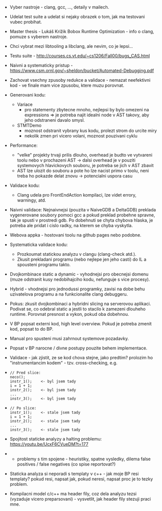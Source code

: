 - Vyber nastroje - clang, gcc, ..., detaily v mailech.

- Udelat test suite a udelat si nejaky obrazek o tom, jak ma testovani vubec probihat.

- Master thesis - Lukáš Krížik Bobox Runtime Optimization - info o clang, pomuze s vyberem nastroje.

- Chci vybrat mezi libtooling a libclang, ale nevim, co je lepsi...

- Testu suite - http://courses.cs.vt.edu/~cs1206/Fall00/bugs_CAS.html

- Naivni a systematicky pristup - https://www.csm.ornl.gov/~sheldon/bucket/Automated-Debugging.pdf

- Zachovat vsechny zpusoby redukce a validace - nemazat neefektivni kod - ve finale mam vice zpusobu, ktere muzu porovnat.

- Generovani kodu:

  - Variace 
    - pro statementy zbytecne mnoho, nejlepsi by bylo omezeni na expressions => je potreba najit idealni node v AST takovy, aby jeho odstraneni davalo smysl.
  - STMTDemo
     - moznost odstranit vybrany kus kodu, prolezt strom do urcite miry
    - nekolik zmen pri vicero volani, moznost pouzivani cyklu

- Performance:
  	- "velke" projekty trvaji prilis dlouho, overhead je budto ve vytvareni toolu nebo v prochazeni AST -> dalsi overhead je v pouziti systemovych hlavickovych souboru, je potreba se jich v AST zbavit
  	- AST lze ulozit do souboru a pote ho lze nacist primo v toolu, neni treba ho pokazde delat znovu -> potencialni uspora casu

- Validace kodu:

  - Clang udela pro FrontEndAction kompilaci, lze videt errory, warningy, atd.

- Naivni validace: Nejnaivnejsi (pouzita v NaiveGDB a DeltaGDB) preklada vygenerovane soubory pomoci gcc a pokud preklad probehne spravne, tak je spusti v prostredi gdb. Po dobehnuti se chyta chybova hlaska, je potreba ale pridat i cislo radky, na kterem se chyba vyskytla. 

- Webova appka - hostovani toolu na github pages nebo podobne.

- Systematicka validace kodu:

  - Prozkoumat statickou analyzu v clangu (clang-check atd.).
  - Zkusit prekladani programu (nebo nejlepe jen jeho casti) do IL a spousteni programu takto.

- Dvojkombinace static a dynamic - vyhodnejsi pro obecnejsi domenu (muze odstranit kusy nedobihajciho kodu, nefunguje s vice procesy).

- Hybrid - vhodnejsi pro jednodussi programky, zavisi na dobe behu uzivatelova programu a na funkcionalite clang debuggeru.

- Pokus: zkusit dvojkombinaci a hybridni slicing na serverovou aplikaci. Podivat se, co odebral static a jestli to stacilo k zamezeni dlouheho runtime. Porovnat presnost a vykon, pokud oba dobehnou.

- V BP popsat externi kod, high level overview. Pokud je potreba zmenit kod, popsat to do BP.

- Manual pro spusteni musi zahrnout systemove pozadavky.

- Popsat v BP narocne / divne postupy pouzite behem implementace.

- Validace - jak zjistit, ze se kod chova stejne, jako predtim? prolozim ho "instrumentancim kodem" - tzv. cross-checking, e.g.

- ```
  // Pred slice:
  neco();
  instr_1();	<- byl jsem tady
  i = 1 + 1;
  instr_2();	<- byl jsem tady
  ...
  instr_3();	<- byl jsem tady
  ```

- ```
  // Po slice:
  instr_1();	<- stale jsem tady
  i = 1 + 1;
  instr_2();	<- stale jsem tady
  ...
  instr_3();	<- stale jsem tady
  ```

- 
  Spojitost staticke analyzy a halting problemu: https://youtu.be/UcxF6CVueDM?t=177

- 	- problemy s tim spojene - heuristiky, spatne vysledky, dilema false positives / false negatives (co spise reportovat?)

- Staticka analyza si neporadi s templaty v c++ - jak moje BP resi templaty? pokud resi, napsat jak, pokud neresi, napsat proc je to tezky problem.

- Kompilacni model c/c++ ma header fily, coz dela analyzu tezsi (vyzaduje vicero preparsovani) - vysvetlit, jak header fily stezuji praci mne.